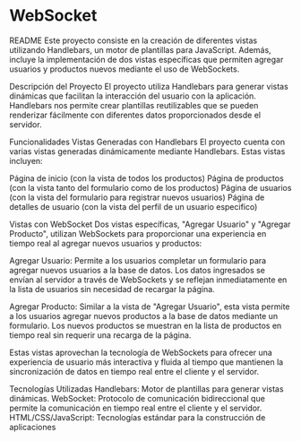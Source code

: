 # WebSocket


README
Este proyecto consiste en la creación de diferentes vistas utilizando Handlebars, un motor de plantillas para JavaScript. Además, incluye la implementación de dos vistas específicas que permiten agregar usuarios y productos nuevos mediante el uso de WebSockets.

Descripción del Proyecto
El proyecto utiliza Handlebars para generar vistas dinámicas que facilitan la interacción del usuario con la aplicación. Handlebars nos permite crear plantillas reutilizables que se pueden renderizar fácilmente con diferentes datos proporcionados desde el servidor.

Funcionalidades
Vistas Generadas con Handlebars
El proyecto cuenta con varias vistas generadas dinámicamente mediante Handlebars. Estas vistas incluyen:

Página de inicio (con la vista de todos los productos)
Página de productos (con la vista tanto del formulario como de los productos)
Página de usuarios (con la vista del formulario para registrar nuevos usuarios)
Página de detalles de usuario (con la vista del perfil de un usuario especifico)

Vistas con WebSocket
Dos vistas específicas, "Agregar Usuario" y "Agregar Producto", utilizan WebSockets para proporcionar una experiencia en tiempo real al agregar nuevos usuarios y productos:

Agregar Usuario: Permite a los usuarios completar un formulario para agregar nuevos usuarios a la base de datos. Los datos ingresados se envían al servidor a través de WebSockets y se reflejan inmediatamente en la lista de usuarios sin necesidad de recargar la página.

Agregar Producto: Similar a la vista de "Agregar Usuario", esta vista permite a los usuarios agregar nuevos productos a la base de datos mediante un formulario. Los nuevos productos se muestran en la lista de productos en tiempo real sin requerir una recarga de la página.

Estas vistas aprovechan la tecnología de WebSockets para ofrecer una experiencia de usuario más interactiva y fluida al tiempo que mantienen la sincronización de datos en tiempo real entre el cliente y el servidor.

Tecnologías Utilizadas
Handlebars: Motor de plantillas para generar vistas dinámicas.
WebSocket: Protocolo de comunicación bidireccional que permite la comunicación en tiempo real entre el cliente y el servidor.
HTML/CSS/JavaScript: Tecnologías estándar para la construcción de aplicaciones
